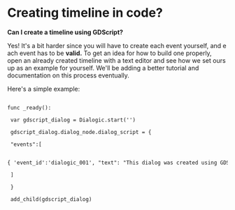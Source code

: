# Creating timeline in code?

**Can I create a timeline using GDScript?**

Yes! It's a bit harder since you will have to create each event yourself, and each event has to be **valid.** To get an idea for how to build one properly, open an already created timeline with a text editor and see how we set ours up as an example for yourself. We'll be adding a better tutorial and documentation on this process eventually.


Here's a simple example:

```

func _ready():

 var gdscript_dialog = Dialogic.start('')

 gdscript_dialog.dialog_node.dialog_script = {

 "events":[

 { 'event_id':'dialogic_001', "text": "This dialog was created using GDScript!"}

 ]

 }

 add_child(gdscript_dialog)

```
